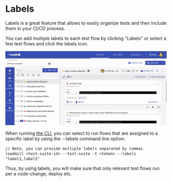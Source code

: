 # Labels

Labels is a great feature that allows to easily organize tests and then include them in your CI/CD process.

You can add multiple labels to each test flow by clicking "Labels" or select a few test flows and click the labels icon. 

![](../.gitbook/assets/ezgif.com-gif-maker-6-.gif)

When running [the CLI](https://docs.loadmill.com/integrations/npm-modal), you can select to run flows that are assigned to a specific label by using the --labels command line option:

```text
// Note, you can provide multiple labels separated by commas.
loadmill <test-suite-id> --test-suite -t <token> --labels "label1,label2"
```

Thus, by using labels, you will make sure that only relevant test flows run per a code-change, deploy etc.



